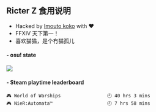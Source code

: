 ## Ricter Z 食用说明
- Hacked by [Imouto koko](https://osu.ppy.sh/users/7679162) with ❤️
- FFXIV 天下第一！
- 喜欢猫猫，是个冇猫孤儿

#### - osu! state
![](http://97.64.19.89:8080/api/v1/stat/4448675)

<!-- steam-box start -->
#### - Steam playtime leaderboard
```text
🎮 World of Warships                 🕘 40 hrs 3 mins
🎮 NieR:Automata™                    🕘 7 hrs 58 mins
```
<!-- Powered by https://github.com/YouEclipse/steam-box . -->
<!-- steam-box end -->

